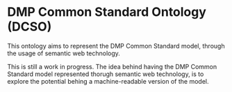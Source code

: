 # DMP Common Standard Ontology (DCSO)

This ontology aims to represent the DMP Common Standard model, through the usage of semantic web technology.

This is still a work in progress. The idea behind having the DMP Common Standard model represented thorugh semantic web technology, is to explore the potential behing a machine-readable version of the model.
